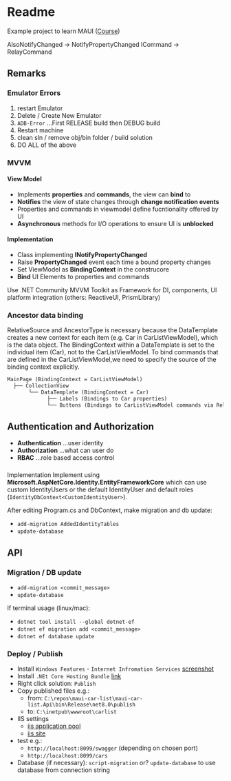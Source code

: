 ﻿# Readme

Example project to learn MAUI ([Course](https://www.udemy.com/course/net-maui-mobile-app-development))

AlsoNotifyChanged -> NotifyPropertyChanged
ICommand -> RelayCommand


## Remarks

### Emulator Errors

1. restart Emulator
1. Delete / Create New Emulator
1. `ADB-Error` ...First RELEASE build then DEBUG build
1. Restart machine
1. clean sln / remove obj/bin folder / build solution
1. DO ALL of the above

### MVVM

#### View Model

- Implements **properties** and **commands**, the view can **bind** to
- **Notifies** the view of state changes through **change notification events**
- Properties and commands in viewmodel define fucntionality offered by UI
- **Asynchronous** methods for I/O operations to ensure UI is **unblocked** 

#### Implementation
- Class implementing **INotifyPropertyChanged**
- Raise **PropertyChanged** event each time a bound property changes
- Set ViewModel as **BindingContext** in the construcore
- **Bind** UI Elements to properties and commands

Use .NET Community MVVM Toolkit as Framework for DI, components, UI platform integration (others: ReactiveUI, PrismLibrary)

### Ancestor data binding

RelativeSource and AncestorType  is necessary because the DataTemplate creates a new context for each item (e.g. Car in CarListViewModel), 
which is the data object. The BindingContext within a DataTemplate is set to the individual item (Car), not to the CarListViewModel. 
To bind commands that are defined in the CarListViewModel,we need to specify the source of the binding context explicitly.

```txt
MainPage (BindingContext = CarListViewModel)
  ├── CollectionView
       └── DataTemplate (BindingContext = Car)
             ├── Labels (Bindings to Car properties)
             └── Buttons (Bindings to CarListViewModel commands via RelativeSource)
```
## Authentication and Authorization

- **Authentication** ...user identity
- **Authorization** ...what can user do
- **RBAC** ...role based access control

###
Implementation
Implement using **Microsoft.AspNetCore.Identity.EntityFrameworkCore** which can use custom IdentityUsers or the default IdentityUser and default roles (`IdentityDbContext<CustomIdentityUser>`).

After editing Program.cs and DbContext, make migration and db update:
- `add-migration AddedIdentityTables`
- `update-database`


## API

### Migration / DB update

- `add-migration <commit_message>`
- `update-database`

If terminal usage (linux/mac):
- `dotnet tool install --global dotnet-ef`
- `dotnet ef migration add <commit_message>`
- `dotnet ef database update`

### Deploy / Publish

- Install `Windows Features` - `Internet Infromation Services`  [screenshot](iis_install.png)
- Install `.NEt Core Hosting Bundle` [link](https://learn.microsoft.com/en-us/aspnet/core/host-and-deploy/iis/hosting-bundle?view=aspnetcore-9.0#install-the-net-core-hosting-bundle)
- Right click solution: `Publish`
- Copy published files e.g.:
  - from: `C:\repos\maui-car-list\maui-car-list.Api\bin\Release\net8.0\publish`
  - to: `C:\inetpub\wwwroot\carlist`
- IIS settings
  - [iis application pool](iis_applicationpool.png) 
  - [iis site](iis_site.png) 
- test e.g.: 
  - `http://localhost:8099/swagger` (depending on chosen port)
  - `http://localhost:8099/cars`
- Database (if necessary): `script-migration` or? `update-database` to use database from connection string 